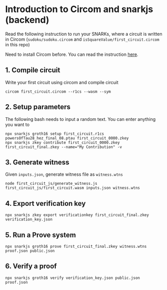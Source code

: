 # Introduction to Circom and snarkjs (backend)

Read the following instruction to run your SNARKs, where a circuit is written in Circom (`sudoku/sudoku.circom` and `isSquareValue/first_circuit.circom` in this repo)

Need to install Circom before. You can read the instruction [here](https://docs.circom.io/getting-started/installation/).

## 1. Compile circuit

Write your first circuit using circom and compile circuit 

```
circom first_circuit.circom --r1cs --wasm --sym
```

## 2. Setup parameters

The following bash needs to input a random text. You can enter anything you want to

```
npx snarkjs groth16 setup first_circuit.r1cs powersOfTau28_hez_final_08.ptau first_circuit_0000.zkey  
npx snarkjs zkey contribute first_circuit_0000.zkey first_circuit_final.zkey --name="My Contribution" -v
```

## 3. Generate witness

Given `inputs.json`, generate witness file as `witness.wtns`

```
node first_circuit_js/generate_witness.js first_circuit_js/first_circuit.wasm inputs.json witness.wtns
```

## 4. Export verification key

```
npx snarkjs zkey export verificationkey first_circuit_final.zkey verification_key.json
```

## 5. Run a Prove system 
```
npx snarkjs groth16 prove first_circuit_final.zkey witness.wtns proof.json public.json
```

## 6. Verify a proof
```
npx snarkjs groth16 verify verification_key.json public.json proof.json
```